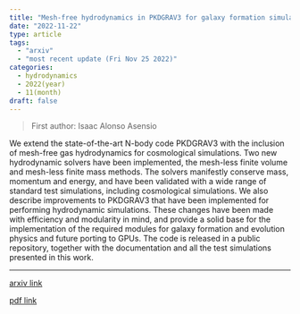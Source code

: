 ```yaml
---
title: "Mesh-free hydrodynamics in PKDGRAV3 for galaxy formation simulations"
date: "2022-11-22"
type: article
tags:
  - "arxiv"
  - "most recent update (Fri Nov 25 2022)"
categories:
  - hydrodynamics
  - 2022(year)
  - 11(month)
draft: false
---
```


> First author: Isaac Alonso Asensio

 We extend the state-of-the-art N-body code PKDGRAV3 with the inclusion of
mesh-free gas hydrodynamics for cosmological simulations. Two new hydrodynamic
solvers have been implemented, the mesh-less finite volume and mesh-less finite
mass methods. The solvers manifestly conserve mass, momentum and energy, and
have been validated with a wide range of standard test simulations, including
cosmological simulations. We also describe improvements to PKDGRAV3 that have
been implemented for performing hydrodynamic simulations. These changes have
been made with efficiency and modularity in mind, and provide a solid base for
the implementation of the required modules for galaxy formation and evolution
physics and future porting to GPUs. The code is released in a public
repository, together with the documentation and all the test simulations
presented in this work.

---
[arxiv link](http://arxiv.org/abs/2211.12243v1)

[pdf link](http://arxiv.org/pdf/2211.12243v1)